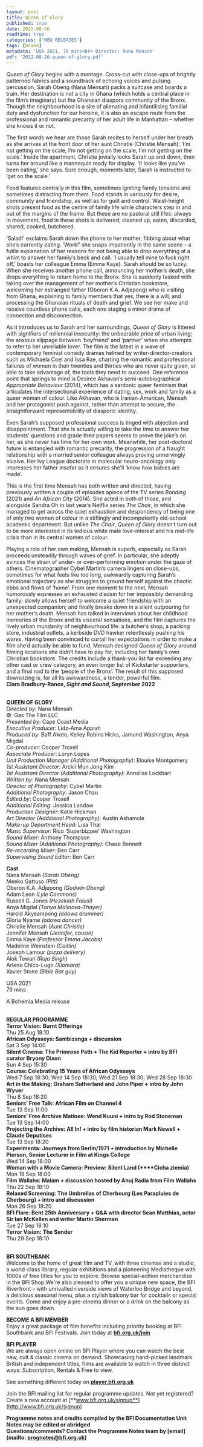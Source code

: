 ```yaml
---
layout: post
title: Queen of Glory
published: true
date: 2022-08-26
readtime: true
categories: ['NEW RELEASES']
tags: [Drama]
metadata: 'USA 2021, 79 mins<br> Director: Nana Mensah'
pdf: '2022-08-26-queen-of-glory.pdf'
---
```


_Queen of Glory_ begins with a montage. Cross-cut with close-ups of brightly patterned fabrics and a soundtrack of echoing voices and pulsing percussion, Sarah Obeng (Nana Mensah) packs a suitcase and boards a train. Her destination is not a city in Ghana (which holds a central place in the film’s imaginary) but the Ghanaian diaspora community of the Bronx. Though the neighbourhood is a site of alienating and infantilising familial duty and dysfunction for our heroine, it is also an escape route from the professional and romantic precarity of her adult life in Manhattan – whether she knows it or not.

The first words we hear are those Sarah recites to herself under her breath as she arrives at the front door of her aunt Christie (Christie Mensah): ‘I’m not getting on the scale, I’m not getting on the scale, I’m not getting on the scale.’ Inside the apartment, Christie jovially looks Sarah up and down, then turns her around like a mannequin ready for display. ‘It looks like you’ve been eating,’ she says. Sure enough, moments later, Sarah is instructed to ‘get on  the scale.’

Food features centrally in this film, sometimes igniting family tensions and sometimes distracting from them. Food stands in variously for desire, community and friendship, as well as for guilt and control. Waist-height shots present food as the centre of family life while characters step in and out of the margins of the frame. But these are no pastoral still lifes: always in movement, food in these shots is delivered, cleaned up, eaten, discarded, shared,  cooked, butchered.

‘Salad!’ exclaims Sarah down the phone to her mother, fibbing about what she’s currently eating. ‘Work!’ she snaps impatiently in the same scene – a futile explanation of her reasons for not being able to drop everything at a whim to answer her family’s beck and call. ‘I usually tell mine to fuck right off,’ boasts her colleague Emma (Emma Kaye). Sarah should be so lucky. When she receives another phone call, announcing her mother’s death, she drops everything to return home to the Bronx. She is suddenly tasked with taking over the management of her mother’s Christian bookstore, welcoming her estranged father (Oberon K.A. Adjepong) who is visiting from Ghana, explaining to family members that yes, there is a will, and processing the Ghanaian rituals of death and grief. We see her make and receive countless phone calls, each one staging a minor drama of connection and disconnection.

As it introduces us to Sarah and her surroundings, _Queen of Glory_ is littered with signifiers of millennial insecurity: the unbearable price of urban living; the anxious slippage between ‘boyfriend’ and ‘partner’ when she attempts to refer to her unreliable lover. The film is the latest in a wave of contemporary feminist comedy dramas helmed by writer-director-creators such as Michaela Coel and Issa Rae, charting the romantic and professional failures of women in their twenties and thirties who are never quite given, or able to take advantage of, the tools they need to succeed. One reference point that springs to mind is Desiree Akhavan’s semi-autobiographical _Appropriate Behaviour_ (2014), which has a sardonic queer feminism that articulates the intersectional experience of dating, sex, work and family as a queer woman of colour. Like Akhavan, who is Iranian-American, Mensah and her protagonist push against, rather than attempt to secure, the straightforward representability of diasporic identity.

Even Sarah’s supposed professional success is tinged with abjection and disappointment. That she is actually willing to take the time to answer her students’ questions and grade their papers seems to prove the joke’s on her, as she never has time for her own work. Meanwhile, her post-doctoral future is entangled with romantic precarity, the progression of a fraught relationship with a married senior colleague always proving unnervingly elusive. Her Ivy League doctorate in molecular neuro-oncology only impresses her father insofar as it ensures she’ll ‘know how babies are made’.

This is the first time Mensah has both written and directed, having previously written a couple of episodes apiece of the TV series _Bonding_ (2021) and  _An African City_ (2014). She acted in both of those, and alongside Sandra Oh in last year’s Netflix series _The Chair_, in which she managed to get across the quiet exhaustion and despondency of being one of only two women of colour in a stiflingly and incompetently old-school academic department. But unlike _The Chair_, _Queen of Glory_ doesn’t turn out to be more interested in its tedious white male love-interest and his mid-life crisis than in its central women  of colour.

Playing a role of her own making, Mensah is superb, especially as Sarah proceeds unsteadily through waves of grief. In particular, she adeptly evinces the strain of under- or over-performing emotion under the gaze of others. Cinematographer Cybel Martin’s camera lingers on close-ups, sometimes for what feels like too long, awkwardly capturing Sarah’s emotional trajectory as she struggles to ground herself against the chaotic ebbs and flows of ‘home’. From one moment to the next, Mensah humorously expresses an exhausted disdain for her impossibly demanding family; slowly allows herself to welcome a quiet friendship with an unexpected companion; and finally breaks down in a silent outpouring for her mother’s death. Mensah has talked in interviews about her childhood memories of the Bronx and its visceral sensations, and the film captures the lively urban mundanity of neighbourhood life: a butcher’s shop, a packing store, industrial outlets, a kerbside DVD hawker relentlessly pushing his wares. Having been convinced to curtail her expectations in order to make a film she’d actually be able to fund, Mensah designed _Queen of Glory_ around filming locations she didn’t have to pay for, including her family’s own Christian bookstore. The credits include a thank-you list far exceeding any other cast or crew category, an even longer list of Kickstarter supporters, and a final nod to the ‘people of the Bronx’. The result of this supposed downsizing is, for all its awkwardness, a tender, powerful film.  
**Clara Bradbury-Rance, _Sight and Sound_, September 2022**
<br><br>

**QUEEN OF GLORY**  
_Directed by_: Nana Mensah  
©: Gas The Film LLC  
_Presented by_: Cape Coast Media  
_Executive Producer_: Lidz-Ama Appiah  
_Produced by_: Baff Akoto, Kelley Robins Hicks, Jamund Washington, Anya Migdal  
_Co-producer_: Cooper Troxell  
_Associate Producer_: Loryn Lopes  
_Unit Production Manager (Additional Photography)_: Elouise Montgomery  
_1st Assistant Director_: Arckii Mun Jong Kim  
_1st Assistant Director (Additional Photography)_: Annalise Lockhart  
_Written by_: Nana Mensah  
_Director of Photography_: Cybel Martin  
_Additional Photography_: Jason Chau  
_Edited by_: Cooper Troxell  
_Additional Editing_: Jessica Landaw  
_Production Designer_: Katie Hickman  
_Art Director (Additional Photography)_:  Austin Ashamole  
_Make-up Department Head_: Lisa Thai  
_Music Supervisor_: Rico ‘Superbizzee’ Washington  
_Sound Mixer_: Anthony Thompson  
_Sound Mixer (Additional Photography)_:  Chase Bennett  
_Re-recording Mixer_: Ben Carr  
_Supervising Sound Editor_: Ben Carr

**Cast**  
Nana Mensah _(Sarah Obeng)_  
Meeko Gattuso _(Pitt)_  
Oberon K.A. Adjepong _(Godwin Obeng)_  
Adam Leon _(Lyle Commons)_  
Russell G. Jones _(Hezekiah Falusi)_  
Anya Migdal _(Tanya Malinova-Thayer)_  
Harold Akyeampong _(adowa drummer)_  
Gloria Nyame _(adowa dancer)_  
Christie Mensah _(Aunt Christie)_  
Jennifer Mensah _(Jennifer, cousin)_  
Emma Kaye _(Professor Emma Jacobs)_  
Madeline Weinstein _(Caitlin)_  
Joseph Lamour _(pizza delivery)_  
Alok Tewari _(Raja Singh)_  
Arlene Chico-Lugo _(Xiomara)_  
Xavier Stone _(Bible Bar guy)_

USA 2021  
79 mins

A Bohemia Media release
<br><br>

**REGULAR PROGRAMME**<br>
**Terror Vision: Burnt Offerings**<br>
Thu 25 Aug 18:10<br>
**African Odysseys: Sambizanga + discussion**<br>
Sat 3 Sep 14:00<br>
**Silent Cinema: The Primrose Path + The Kid Reporter + intro by BFI curator Bryony Dixon**<br>
Sun 4 Sep 15:30<br>
**Course: Celebrating 15 Years of  African Odysseys**<br>
Wed 7 Sep 18:30; Wed 14 Sep 18:30;  Wed 21 Sep 18:30; Wed 28 Sep 18:30<br>
**Art in the Making: Graham Sutherland and  John Piper + intro by John Wyver**<br>
Thu 8 Sep 18:20<br>
**Seniors’ Free Talk: African Film on Channel 4**<br>
Tue 13 Sep 11:00<br>
**Seniors’ Free Archive Matinee: Wend Kuuni  + intro by Rod Stoneman**<br>
Tue 13 Sep 14:00<br>
**Projecting the Archive: All In! + intro by film historian Mark Newell + Claude Deputises**<br>
Tue 13 Sep 18:20<br>
**Experimenta: Journeys from Berlin/1971 + introduction by Michelle Pierson, Senior Lecturer in Film at Kings College**<br>
Wed 14 Sep 18:00<br>
**Woman with a Movie Camera: Preview:  Silent Land (****Cicha ziemia)**<br>
Mon 19 Sep 18:00<br>
**Film Wallahs: Malam + discussion hosted by Anuj Radia from Film Wallahs**<br>
Thu 22 Sep 18:10<br>
**Relaxed Screening: The Umbrellas of Cherbourg (Les Parapluies de Cherbourg) + intro and discussion**<br>
Mon 26 Sep 18:20<br>
**BFI Flare: Bent 25th Anniversary + Q&A with director Sean Matthias, actor Sir Ian McKellen and writer Martin Sherman**<br>
Tue 27 Sep 18:10<br>
**Terror Vision: The Sender**<br>
Thu 29 Sep 18:10<br>
<br>

**BFI SOUTHBANK**  
Welcome to the home of great film and TV, with three cinemas and a studio, a world-class library, regular exhibitions and a pioneering Mediatheque with 1000s of free titles for you to explore. Browse special-edition merchandise in the BFI Shop.We&#39;re also pleased to offer you a unique new space, the BFI Riverfront – with unrivalled riverside views of Waterloo Bridge and beyond, a delicious seasonal menu, plus a stylish balcony bar for cocktails or special events. Come and enjoy a pre-cinema dinner or a drink on the balcony as the sun goes down.  

**BECOME A BFI MEMBER**  
Enjoy a great package of film benefits including priority booking at BFI Southbank and BFI Festivals. Join today at [**bfi.org.uk/join**](http://www.bfi.org.uk/join)  

**BFI PLAYER**  
 We are always open online on BFI Player where you can watch the best new, cult &amp; classic cinema on demand. Showcasing hand-picked landmark British and independent titles, films are available to watch in three distinct ways: Subscription, Rentals &amp; Free to view.  

See something different today on [**player.bfi.org.uk**](https://player.bfi.org.uk)  

Join the BFI mailing list for regular programme updates. Not yet registered? Create a new account at [**www.bfi.org.uk/signup**](http://www.bfi.org.uk/signup)

**Programme notes and credits compiled by the BFI Documentation Unit  
Notes may be edited or abridged  
Questions/comments? Contact the Programme Notes team by [email](mailto: prognotes@bfi.org.uk)**

<!--stackedit_data:
eyJoaXN0b3J5IjpbOTU3MTQ2MDE4XX0=
-->
